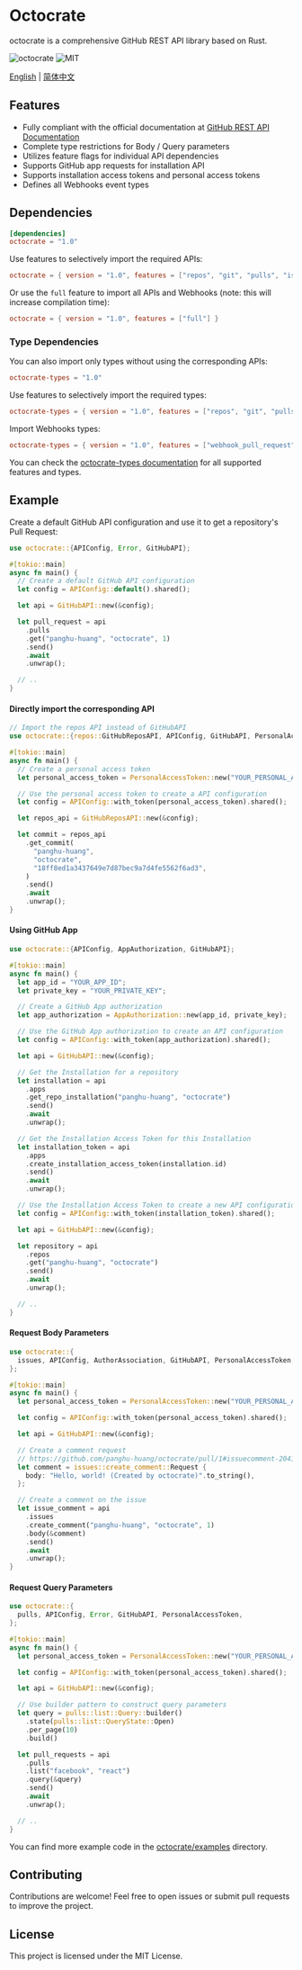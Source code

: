 # Octocrate

octocrate is a comprehensive GitHub REST API library based on Rust.

![octocrate](https://img.shields.io/crates/v/octocrate.svg)
![MIT](https://img.shields.io/badge/license-MIT-blue.svg)

[English](./README.md) | [简体中文](./README_zh-CN.md)

## Features

- Fully compliant with the official documentation at [GitHub REST API Documentation](https://docs.github.com/en/rest?apiVersion=2022-11-28)
- Complete type restrictions for Body / Query parameters
- Utilizes feature flags for individual API dependencies
- Supports GitHub app requests for installation API
- Supports installation access tokens and personal access tokens
- Defines all Webhooks event types

## Dependencies

```toml
[dependencies]
octocrate = "1.0"
```

Use features to selectively import the required APIs:

```toml
octocrate = { version = "1.0", features = ["repos", "git", "pulls", "issues", "users", "search"] }
```

Or use the `full` feature to import all APIs and Webhooks (note: this will increase compilation time):

```toml
octocrate = { version = "1.0", features = ["full"] }
```

### Type Dependencies

You can also import only types without using the corresponding APIs:

```toml
octocrate-types = "1.0"
```

Use features to selectively import the required types:

```toml
octocrate-types = { version = "1.0", features = ["repos", "git", "pulls", "issues", "users", "search"] }
```

Import Webhooks types:

```toml
octocrate-types = { version = "1.0", features = ["webhook_pull_request", "webhook_push"] }
```

You can check the [octocrate-types documentation](https://docs.rs/crate/octocrate-types/latest/features) for all supported features and types.

## Example

Create a default GitHub API configuration and use it to get a repository's Pull Request:

```rust
use octocrate::{APIConfig, Error, GitHubAPI};

#[tokio::main]
async fn main() {
  // Create a default GitHub API configuration
  let config = APIConfig::default().shared();

  let api = GitHubAPI::new(&config);

  let pull_request = api
    .pulls
    .get("panghu-huang", "octocrate", 1)
    .send()
    .await
    .unwrap();

  // ..
}
```

#### Directly import the corresponding API

```rust
// Import the repos API instead of GitHubAPI
use octocrate::{repos::GitHubReposAPI, APIConfig, GitHubAPI, PersonalAccessToken};

#[tokio::main]
async fn main() {
  // Create a personal access token
  let personal_access_token = PersonalAccessToken::new("YOUR_PERSONAL_ACCESS_TOKEN");

  // Use the personal access token to create a API configuration
  let config = APIConfig::with_token(personal_access_token).shared();

  let repos_api = GitHubReposAPI::new(&config);

  let commit = repos_api
    .get_commit(
      "panghu-huang",
      "octocrate",
      "18ff8ed1a3437649e7d87bec9a7d4fe5562f6ad3",
    )
    .send()
    .await
    .unwrap();
}
```

#### Using GitHub App

```rust
use octocrate::{APIConfig, AppAuthorization, GitHubAPI};

#[tokio::main]
async fn main() {
  let app_id = "YOUR_APP_ID";
  let private_key = "YOUR_PRIVATE_KEY";

  // Create a GitHub App authorization
  let app_authorization = AppAuthorization::new(app_id, private_key);

  // Use the GitHub App authorization to create an API configuration
  let config = APIConfig::with_token(app_authorization).shared();

  let api = GitHubAPI::new(&config);

  // Get the Installation for a repository
  let installation = api
    .apps
    .get_repo_installation("panghu-huang", "octocrate")
    .send()
    .await
    .unwrap();

  // Get the Installation Access Token for this Installation
  let installation_token = api
    .apps
    .create_installation_access_token(installation.id)
    .send()
    .await
    .unwrap();

  // Use the Installation Access Token to create a new API configuration
  let config = APIConfig::with_token(installation_token).shared();

  let api = GitHubAPI::new(&config);

  let repository = api
    .repos
    .get("panghu-huang", "octocrate")
    .send()
    .await
    .unwrap();

  // ..
}
```

#### Request Body Parameters

```rust
use octocrate::{
  issues, APIConfig, AuthorAssociation, GitHubAPI, PersonalAccessToken,
};

#[tokio::main]
async fn main() {
  let personal_access_token = PersonalAccessToken::new("YOUR_PERSONAL_ACCESS_TOKEN");

  let config = APIConfig::with_token(personal_access_token).shared();

  let api = GitHubAPI::new(&config);

  // Create a comment request
  // https://github.com/panghu-huang/octocrate/pull/1#issuecomment-2041280635
  let comment = issues::create_comment::Request {
    body: "Hello, world! (Created by octocrate)".to_string(),
  };

  // Create a comment on the issue
  let issue_comment = api
    .issues
    .create_comment("panghu-huang", "octocrate", 1)
    .body(&comment)
    .send()
    .await
    .unwrap();
}
```

#### Request Query Parameters

```rust
use octocrate::{
  pulls, APIConfig, Error, GitHubAPI, PersonalAccessToken,
};

#[tokio::main]
async fn main() {
  let personal_access_token = PersonalAccessToken::new("YOUR_PERSONAL_ACCESS_TOKEN");

  let config = APIConfig::with_token(personal_access_token).shared();

  let api = GitHubAPI::new(&config);

  // Use builder pattern to construct query parameters
  let query = pulls::list::Query::builder()
    .state(pulls::list::QueryState::Open)
    .per_page(10)
    .build()

  let pull_requests = api
    .pulls
    .list("facebook", "react")
    .query(&query)
    .send()
    .await
    .unwrap();

  // ..
}
```

You can find more example code in the [octocrate/examples](./octocrate/examples) directory.

## Contributing

Contributions are welcome! Feel free to open issues or submit pull requests to improve the project.

## License

This project is licensed under the MIT License.
